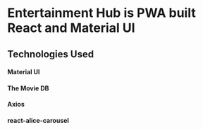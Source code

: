 # Entertainment Hub is PWA built React and Material UI

## Technologies Used

#### Material UI

#### The Movie DB

#### Axios

#### react-alice-carousel
